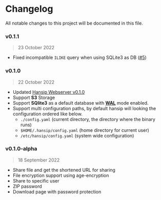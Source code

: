 # Changelog

All notable changes to this project will be documented in this file.

### v0.1.1

> 23 October 2022

- Fixed incompatible `ILIKE` query when using SQLite3 as DB ([#5](https://github.com/slaveofcode/hansip/issues/5))

### v0.1.0

> 22 October 2022

- Updated [Hansip Webserver v0.1.0](https://github.com/slaveofcode/hansip-webserver/releases/tag/v0.1.0)
- Support **S3** Storage
- Support **SQlite3** as a default database with [**WAL**](https://www.sqlite.org/wal.html) mode enabled.
- Support multi configuration paths, by default hansip will looking the configuration ordered like below.
  - `./config.yaml` (current directory, the directory where the binary runs)
  - `$HOME/.hansip/config.yaml` (home directory for current user)
  - `/etc/hansip/config.yaml` (system wide configuration)

### v0.1.0-alpha

> 18 September 2022

- Share file and get the shortened URL for sharing
- File encryption support using age-encryption
- Share to specific user
- ZIP password
- Download page with password protection
